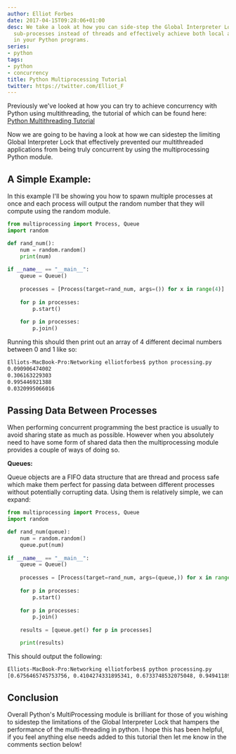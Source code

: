 ```yaml
---
author: Elliot Forbes
date: 2017-04-15T09:28:06+01:00
desc: We take a look at how you can side-step the Global Interpreter Lock by using
  sub-processes instead of threads and effectively achieve both local and remote concurrency
  in your Python programs.
series:
- python
tags:
- python
- concurrency
title: Python Multiprocessing Tutorial
twitter: https://twitter.com/Elliot_F
---
```


<p>Previously we've looked at how you can try to achieve concurrency with Python using multithreading, the tutorial of which can be found here: <a href="/python/python-multithreading-tutorial/">Python Multithreading Tutorial</a></p>

<p>Now we are going to be having a look at how we can sidestep the limiting Global Interpreter Lock that effectively prevented our multithreaded applications from being truly concurrent by using the multiprocessing Python module. </p>

## A Simple Example:

<p>In this example I'll be showing you how to spawn multiple processes at once and each process will output the random number that they will compute using the random module.</p>

```python
from multiprocessing import Process, Queue
import random

def rand_num():
    num = random.random()
    print(num)
    
if __name__ == "__main__":
    queue = Queue()
    
    processes = [Process(target=rand_num, args=()) for x in range(4)]
    
    for p in processes:
        p.start()
        
    for p in processes:
        p.join()
```

<p>Running this should then print out an array of 4 different decimal numbers between 0 and 1 like so:</p>

```bash
Elliots-MacBook-Pro:Networking elliotforbes$ python processing.py
0.090906474002
0.306163229303
0.995446921388
0.0320995066016
```

## Passing Data Between Processes

<p>When performing concurrent programming the best practice is usually to avoid sharing state as much as possible. However when you absolutely need to have some form of shared data then the multiprocessing module provides a couple of ways of doing so. </p>

<p><strong>Queues:</strong></p>

<p>Queue objects are a FIFO data structure that are thread and process safe which make them perfect for passing data between different processes without potentially corrupting data. Using them is relatively simple, we can expand:</p>

```python
from multiprocessing import Process, Queue
import random

def rand_num(queue):
    num = random.random()
    queue.put(num)
    
if __name__ == "__main__":
    queue = Queue()
    
    processes = [Process(target=rand_num, args=(queue,)) for x in range(4)]
    
    for p in processes:
        p.start()
        
    for p in processes:
        p.join()
    
    results = [queue.get() for p in processes]

    print(results)
```

<p>This should output the following:</p>

```bash
Elliots-MacBook-Pro:Networking elliotforbes$ python processing.py
[0.6756465745753756, 0.4104274331895341, 0.6733748532075048, 0.9494118991646461]
```

## Conclusion

<p>Overall Python's MultiProcessing module is brilliant for those of you wishing to sidestep the limitations of the Global Interpreter Lock that hampers the performance of the multi-threading in python. I hope this has been helpful, if you feel anything else needs added to this tutorial then let me know in the comments section below!</p>
